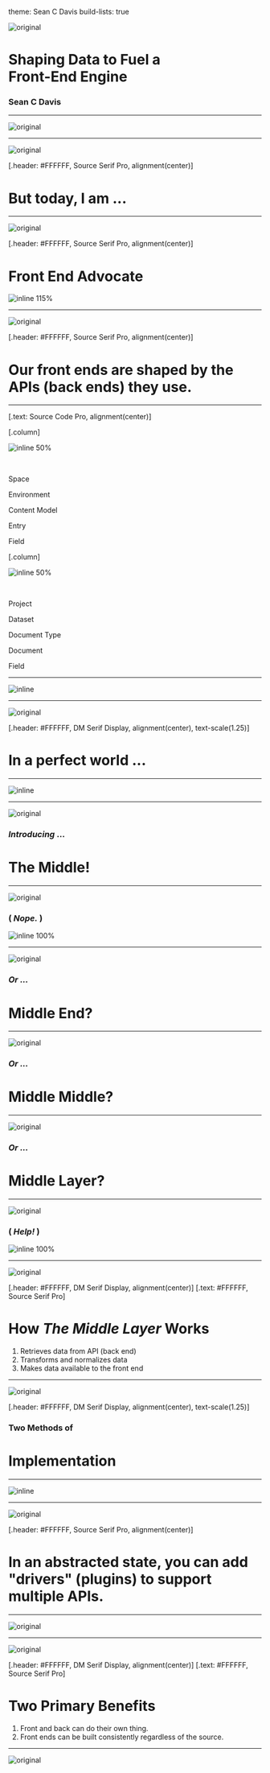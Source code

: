 theme: Sean C Davis
build-lists: true

![original](../../themes/seancdavis/backgrounds/bg-shapes-logo.png)

# Shaping Data to Fuel a<br>Front-End Engine

### Sean C Davis

---

![original](../../themes/seancdavis/slides/scd-intro.png)

---

![original](../../themes/seancdavis/backgrounds/bg-blue-twitter.png)

[.header: #FFFFFF, Source Serif Pro, alignment(center)]

# But today, I am ...

---

![original](../../themes/seancdavis/backgrounds/bg-blue-twitter.png)

[.header: #FFFFFF, Source Serif Pro, alignment(center)]

# Front End Advocate

![inline 115%](images/ted-lasso-woohoo.gif)

---

![original](../../themes/seancdavis/backgrounds/bg-green-twitter.png)

[.header: #FFFFFF, Source Serif Pro, alignment(center)]

# Our **front ends** are **shaped** by the **APIs** (back ends) they use.

---

[.text: Source Code Pro, alignment(center)]

[.column]

![inline 50%](../../themes/seancdavis/logos/contentful-logo.png)

<br>

Space

Environment

Content Model

Entry

Field

[.column]

![inline 50%](../../themes/seancdavis/logos/sanity-logo.png)

<br>

Project

Dataset

Document Type

Document

Field

---

![inline](images/210626-middle-layer-before.png)

---

![original](../../themes/seancdavis/backgrounds/bg-blue-twitter.png)

[.header: #FFFFFF, DM Serif Display, alignment(center), text-scale(1.25)]

# In a perfect world ...

---

![inline](images/210626-middle-layer-missing.png)

---

![original](../../themes/seancdavis/backgrounds/bg-shapes.png)

### _Introducing_ ...

# The Middle!

---

![original](../../themes/seancdavis/backgrounds/bg-shapes.png)

### ( _Nope._ )

![inline 100%](images/the-middle.gif)

---

![original](../../themes/seancdavis/backgrounds/bg-shapes.png)

### _Or ..._

# Middle End?

---

![original](../../themes/seancdavis/backgrounds/bg-shapes.png)

### _Or ..._

# Middle Middle?

---

![original](../../themes/seancdavis/backgrounds/bg-shapes.png)

### _Or ..._

# Middle Layer?

---

![original](../../themes/seancdavis/backgrounds/bg-shapes.png)

### ( _Help!_ )

![inline 100%](images/schitts-creek-help.gif)

---

![original](../../themes/seancdavis/backgrounds/bg-blue-twitter.png)

[.header: #FFFFFF, DM Serif Display, alignment(center)]
[.text: #FFFFFF, Source Serif Pro]

# How _The Middle Layer_ Works

1. Retrieves data from API (back end)
1. Transforms and normalizes data
1. Makes data available to the front end

---

![original](../../themes/seancdavis/backgrounds/bg-green-twitter.png)

[.header: #FFFFFF, DM Serif Display, alignment(center), text-scale(1.25)]

### Two Methods of

# Implementation

---

![inline](images/210626-middle-layer-approaches.png)

---

![original](../../themes/seancdavis/backgrounds/bg-blue-twitter.png)

[.header: #FFFFFF, Source Serif Pro, alignment(center)]

# In an **abstracted state**, you can add **"drivers"** (plugins) to support **multiple APIs**.

---

![original](images/210626-middle-layer-drivers.png)

---

![original](../../themes/seancdavis/backgrounds/bg-green-twitter.png)

[.header: #FFFFFF, DM Serif Display, alignment(center)]
[.text: #FFFFFF, Source Serif Pro]

# Two Primary Benefits

1. Front and back can do their own thing.
1. Front ends can be built consistently regardless of the source.

---

![original](../../themes/seancdavis/slides/scd-thank-you.png)
